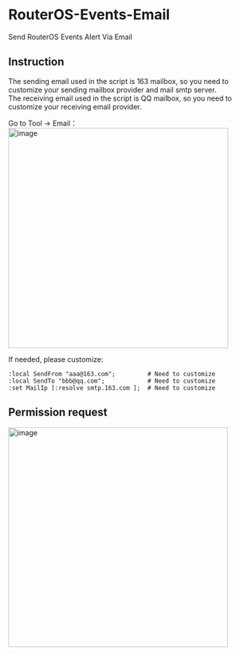 # RouterOS-Events-Email
Send RouterOS Events Alert Via Email

## Instruction
The sending email used in the script is 163 mailbox, so you need to customize your sending mailbox provider and mail smtp server.  
The receiving email used in the script is QQ mailbox, so you need to customize your receiving email provider.  

Go to Tool -> Email：  
<img width="441" alt="image" src="https://user-images.githubusercontent.com/11908641/146632314-10b0fb22-47dc-4ace-ac96-edda9cde4f25.png">  

If needed, please customize:
```
:local SendFrom "aaa@163.com";         # Need to customize
:local SendTo "bbb@qq.com";            # Need to customize
:set MailIp [:resolve smtp.163.com ];  # Need to customize
```

## Permission request  
<img width="440" alt="image" src="https://user-images.githubusercontent.com/11908641/146632420-0b648d58-34d0-4c95-8e2b-c91bc6156662.png">
